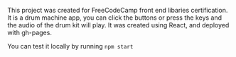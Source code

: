 This project was created for FreeCodeCamp front end libaries certification.
It is a drum machine app, you can click the buttons or press the keys and the audio of the drum kit will play.
It was created using React, and deployed with gh-pages.

You can test it locally by running `npm start`
